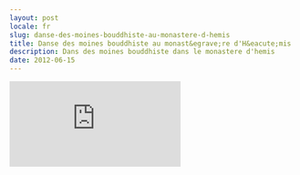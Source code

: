 ```yaml
---
layout: post
locale: fr
slug: danse-des-moines-bouddhiste-au-monastere-d-hemis
title: Danse des moines bouddhiste au monast&egrave;re d'H&eacute;mis
description: Dans des moines bouddhiste dans le monastere d'hemis
date: 2012-06-15
---
```


<div class="embed-container">
    <iframe src="http://player.vimeo.com/video/49889672" frameborder="0" webkitAllowFullScreen mozallowfullscreen allowFullScreen></iframe>
</div>
